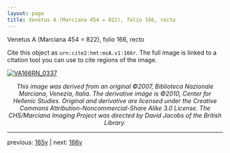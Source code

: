 ```yaml
---
layout: page
title: Venetus A (Marciana 454 = 822), folio 166, recto
---
```


Venetus A (Marciana 454 = 822), folio 166, recto

Cite this object as `urn:cite2:hmt:msA.v1:166r`.  The full image is linked to a citation tool you can use to cite regions of the image.

[![VA166RN_0337](http://www.homermultitext.org/iipsrv?IIIF=/project/homer/pyramidal/deepzoom/hmt/vaimg/2017a/VA166RN_0337.tif/full/800,/0/default.jpg)](http://www.homermultitext.org/ict2/?urn=urn:cite2:hmt:vaimg.2017a:VA166RN_0337) 

<p style="text-align: center; font-style: italic;">This image was derived from an original ©2007, Biblioteca Nazionale Marciana, Venezia, Italia. The derivative image is ©2010, Center for Hellenic Studies. Original and derivative are licensed under the Creative Commons Attribution-Noncommercial-Share Alike 3.0 License. The CHS/Marciana Imaging Project was directed by David Jacobs of the British Library.</p>

---

previous: [165v](../165v/) | next: [166v](../166v/)